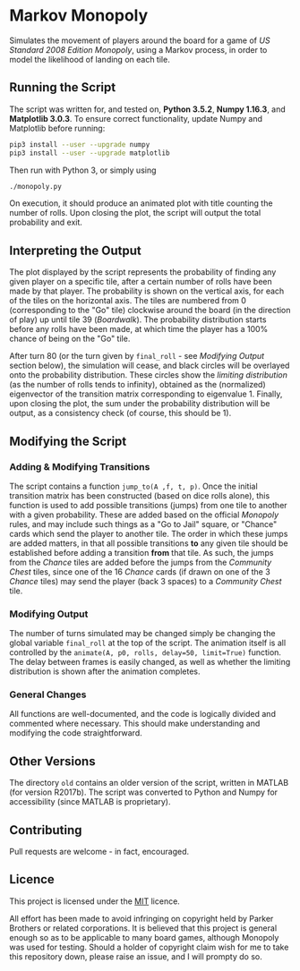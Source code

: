 # Markov Monopoly

Simulates the movement of players around the board for a game of *US Standard 2008 Edition Monopoly*, using a Markov process, in order to model the likelihood of landing on each tile.

## Running the Script

The script was written for, and tested on, **Python 3.5.2**, **Numpy 1.16.3**, and **Matplotlib 3.0.3**. To ensure correct functionality, update Numpy and Matplotlib before running:
```bash
pip3 install --user --upgrade numpy
pip3 install --user --upgrade matplotlib
```
Then run with Python 3, or simply using
```bash
./monopoly.py
```

On execution, it should produce an animated plot with title counting the number of rolls. Upon closing the plot, the script will output the total probability and exit.

## Interpreting the Output

The plot displayed by the script represents the probability of finding any given player on a specific tile, after a certain number of rolls have been made by that player. The probability is shown on the vertical axis, for each of the tiles on the horizontal axis. The tiles are numbered from 0 (corresponding to the "Go" tile) clockwise around the board (in the direction of play) up until tile 39 (*Boardwalk*). The probability distribution starts before any rolls have been made, at which time the player has a 100% chance of being on the "Go" tile.

After turn 80 (or the turn given by `final_roll` - see *Modifying Output* section below), the simulation will cease, and black circles will be overlayed onto the probability distribution. These circles show the *limiting distribution* (as the number of rolls tends to infinity), obtained as the (normalized) eigenvector of the transition matrix corresponding to eigenvalue 1. Finally, upon closing the plot, the sum under the probability distribution will be output, as a consistency check (of course, this should be 1).

## Modifying the Script

### Adding & Modifying Transitions

The script contains a function `jump_to(A ,f, t, p)`. Once the initial transition matrix has been constructed (based on dice rolls alone), this function is used to add possible transitions (jumps) from one tile to another with a given probability. These are added based on the official *Monopoly* rules, and may include such things as a "Go to Jail" square, or "Chance" cards which send the player to another tile. The order in which these jumps are added matters, in that all possible transitions **to** any given tile should be established before adding a transition **from** that tile. As such, the jumps from the *Chance* tiles are added before the jumps from the *Community Chest* tiles, since one of the 16 *Chance* cards (if drawn on one of the 3 *Chance* tiles) may send the player (back 3 spaces) to a *Community Chest* tile.

### Modifying Output

The number of turns simulated may be changed simply be changing the global variable `final_roll` at the top of the script. The animation itself is all controlled by the `animate(A, p0, rolls, delay=50, limit=True)` function. The delay between frames is easily changed, as well as whether the limiting distribution is shown after the animation completes. 

### General Changes

All functions are well-documented, and the code is logically divided and commented where necessary. This should make understanding and modifying the code straightforward.

## Other Versions

The directory `old` contains an older version of the script, written in MATLAB (for version
R2017b). The script was converted to Python and Numpy for accessibility (since MATLAB is proprietary).

## Contributing

Pull requests are welcome - in fact, encouraged.

## Licence

This project is licensed under the [MIT](https://choosealicense.com/licenses/mit/) licence. 

All effort has been made to avoid infringing on copyright held by Parker Brothers or related corporations. It is believed that this project is general enough so as to be applicable to many board games, although Monopoly was used for testing. Should a holder of copyright claim wish for me to take this repository down, please raise an issue, and I will prompty do so. 
